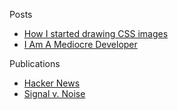 Posts
- [How I started drawing CSS images](https://blog.prototypr.io/how-i-started-drawing-css-images-3fd878675c89)
- [I Am A Mediocre Developer](https://dev.to/sobolevn/i-am-a-mediocre-developer--30hn)

Publications
- [Hacker News](https://news.ycombinator.com)
- [Signal v. Noise](https://m.signalvnoise.com/)
